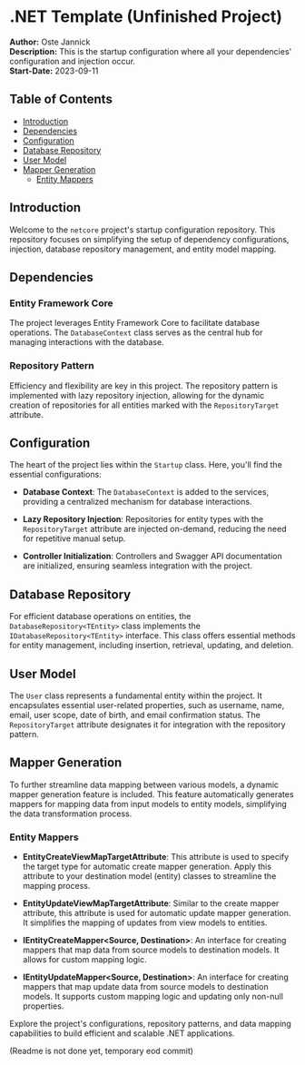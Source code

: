 # .NET Template (Unfinished Project)

**Author:** Oste Jannick  
**Description:** This is the startup configuration where all your dependencies' configuration and injection occur.  
**Start-Date:** 2023-09-11

## Table of Contents

- [Introduction](#introduction)
- [Dependencies](#dependencies)
- [Configuration](#configuration)
- [Database Repository](#database-repository)
- [User Model](#user-model)
- [Mapper Generation](#mapper-generation)
  - [Entity Mappers](#entity-mappers)

## Introduction

Welcome to the `netcore` project's startup configuration repository. This repository focuses on simplifying the setup of dependency configurations, injection, database repository management, and entity model mapping.

## Dependencies

### Entity Framework Core

The project leverages Entity Framework Core to facilitate database operations. The `DatabaseContext` class serves as the central hub for managing interactions with the database.

### Repository Pattern

Efficiency and flexibility are key in this project. The repository pattern is implemented with lazy repository injection, allowing for the dynamic creation of repositories for all entities marked with the `RepositoryTarget` attribute.

## Configuration

The heart of the project lies within the `Startup` class. Here, you'll find the essential configurations:

- **Database Context**: The `DatabaseContext` is added to the services, providing a centralized mechanism for database interactions.

- **Lazy Repository Injection**: Repositories for entity types with the `RepositoryTarget` attribute are injected on-demand, reducing the need for repetitive manual setup.

- **Controller Initialization**: Controllers and Swagger API documentation are initialized, ensuring seamless integration with the project.

## Database Repository

For efficient database operations on entities, the `DatabaseRepository<TEntity>` class implements the `IDatabaseRepository<TEntity>` interface. This class offers essential methods for entity management, including insertion, retrieval, updating, and deletion.

## User Model

The `User` class represents a fundamental entity within the project. It encapsulates essential user-related properties, such as username, name, email, user scope, date of birth, and email confirmation status. The `RepositoryTarget` attribute designates it for integration with the repository pattern.

## Mapper Generation

To further streamline data mapping between various models, a dynamic mapper generation feature is included. This feature automatically generates mappers for mapping data from input models to entity models, simplifying the data transformation process.

### Entity Mappers

- **EntityCreateViewMapTargetAttribute**: This attribute is used to specify the target type for automatic create mapper generation. Apply this attribute to your destination model (entity) classes to streamline the mapping process.

- **EntityUpdateViewMapTargetAttribute**: Similar to the create mapper attribute, this attribute is used for automatic update mapper generation. It simplifies the mapping of updates from view models to entities.

- **IEntityCreateMapper\<Source, Destination\>**: An interface for creating mappers that map data from source models to destination models. It allows for custom mapping logic.

- **IEntityUpdateMapper\<Source, Destination\>**: An interface for creating mappers that map update data from source models to destination models. It supports custom mapping logic and updating only non-null properties.

Explore the project's configurations, repository patterns, and data mapping capabilities to build efficient and scalable .NET applications.

(Readme is not done yet, temporary eod commit)